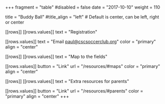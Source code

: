 +++
fragment = "table"
#disabled = false
date = "2017-10-10"
weight = 110

title = "Buddy Ball"
#title_align = "left" # Default is center, can be left, right or center

[[rows]]
  [[rows.values]]
    text = "Registration"

  [[rows.values]]
    text = "Email paul@cscsoccerclub.org"
    color = "primary"
    align = "center"

[[rows]]
  [[rows.values]]
    text = "Map to the fields"

  [[rows.values]]
    button = "Link"
    url = "/resources/#maps"
    color = "primary"
    align = "center"

[[rows]]
  [[rows.values]]
    text = "Extra resources for parents"

  [[rows.values]]
    button = "Link"
    url = "/resources/#parents"
    color = "primary"
    align = "center"
+++
